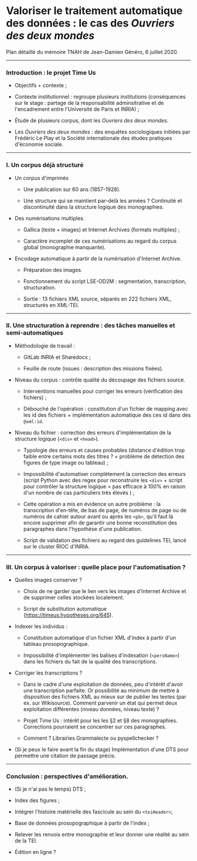 # Valoriser le traitement automatique des données : le cas des *Ouvriers des deux mondes*

Plan détaillé du mémoire TNAH de Jean-Damien Généro, 6 juillet 2020.

---

### Introduction : le projet Time Us

- Objectifs + contexte ;

- Contexte institutionnel : regroupe plusieurs institutions (conséquences sur le stage : partage de la responsabilité adminsitrative et de l'encadrement entre l'Université de Paris et INRIA) ;

- Étude de plusieurs corpus, dont les *Ouvriers des deux mondes*.

- Les *Ouvriers des deux mondes* : des enquêtes sociologiques initiées par Frédéric Le Play et la Société internationale des études pratiques d'économie sociale.

---

### I. Un corpus déjà structuré

- Un corpus d'imprimés

  - Une publication sur 60 ans (1857-1928).
  
  - Une structure qui se maintient par-delà les années ? Continuité et discontinuité dans la structure logique des monographies.

- Des numérisations multiples.

  - Gallica (texte + images) et Internet Archives (formats multiples) ;
  
  - Caractère incomplet de ces numérisations au regard du corpus global (monographie manquante).

- Encodage automatique à partir de la numérisation d'Internet Archive. 

  - Préparation des images.

  - Fonctionnement du script LSE-OD2M : segmentation, transcription, structuration.
  
  - Sortie : 13 fichiers XML source, séparés en 222 fichiers XML, structurés en XML-TEI.
  
---
  
### II. Une structuration à reprendre : des tâches manuelles et semi-automatiques

- Méthodologie de travail : 

  - GitLab INRIA et Sharedocs ;
  
  - Feuille de route (issues : description des missions fixées).

- Niveau du corpus : contrôle qualité du découpage des fichiers source.

  - Interventions manuelles pour corriger les erreurs (vérification des fichiers) ;
  
  - Débouché de l'opération : constitution d'un fichier de mapping avec les id des fichiers + implémentation automatique des ces id dans des `@xml:id`.

- Niveau du fichier : correction des erreurs d'implémentation de la structure logique (`<div>` et `<head>`).

  - Typologie des erreurs et causes probables (distance d'édition trop faible entre certains mots des titres ? + problème de détection des figures de type image ou tableau) ;
  
  - Impossibilité d'automatiser complètement la correction des erreurs (script Python avec des regex pour reconstruire les `<div>` + script pour contrôler la structure logique = pas efficace à 100% en raison d'un nombre de cas particuliers très élevés ) ;
  
  - Cette opération a mis en évidence un autre problème : la transcription d'en-tête, de bas de page, de numéros de page ou de numéros de cahier autour avant ou après les `<pb>`, qu'il faut là encore supprimer afin de garantir une bonne reconstitution des paragraphes dans l'hypothèse d'une publication.
  
  - Script de validation des fichiers au regard des guidelines TEI, lancé sur le cluster RIOC d'INRIA.
  
---

### III. Un corpus à valoriser : quelle place pour l'automatisation ?

- Quelles images conserver ? 

  - Choix de ne garder que le lien vers les images d'Internet Archive et de supprimer celles stockées localement.
  
  - Script de substitution automatique (https://timeus.hypotheses.org/645).

- Indexer les individus :

  - Constitution automatique d'un fichier XML d'index à partir d'un tableau prosopographique.
  
  - Impossibilité d'implémenter les balises d'indexation (`<persName>`) dans les fichiers du fait de la qualité des transcriptions.
  
- Corriger les transcriptions ?

  - Dans le cadre d'une exploitation de données, peu d'intérêt d'avoir une transcription parfaite. Or possibilité au minimum de mettre à disposition des fichiers XML au mieux sur de publier les textes (par ex. sur Wikisource). Comment parvenir un état qui permet deux exploitation différentes (niveau données, niveau texte) ?
  
  - Projet Time Us : intérêt pour les les §2 et §8 des monographies. Corrections pourraient se concentrer sur ces paragraphes.
  
  - Comment ? Librairies Grammalecte ou pyspellchecker ?
  
- (Si je peux le faire avant la fin du stage) Implémentation d'une DTS pour permettre une citation de passage précis.

---

### Conclusion : perspectives d'amélioration.

- (Si je n'ai pas le temps) DTS ;
  
- Index des figures ;
  
- Intégrer l'histoire matérielle des fascicule au sein du `<teiHeader>`;
  
- Base de données prosopographique à partir de l'index ;
  
- Relever les renvois entre monographie et leur donner une réalité au sein de la TEI.
  
- Édition en ligne ?
